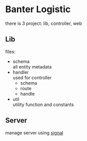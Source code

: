 # Banter Logistic

there is 3 project: lib, controller, web

## Lib

files:

- schema  
  all entity metadata
- handler  
  used for controller
  - schema
  - route
  - handle
- util  
  utility function and constants

## Server

manage server using [signal](./docs/server.md)
